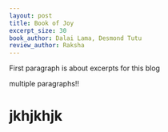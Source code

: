```yaml
---
layout: post
title: Book of Joy
excerpt_size: 30
book_author: Dalai Lama, Desmond Tutu
review_author: Raksha
---
```


First paragraph is about excerpts for this blog

multiple paragraphs!!

# jkhjkhjk
